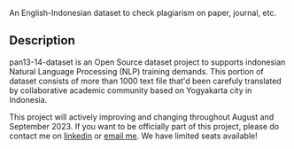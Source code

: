 An English-Indonesian dataset to check plagiarism on paper, journal, etc.

## Description
pan13-14-dataset is an Open Source dataset project to supports indonesian Natural Language Processing (NLP) training demands.  This portion of dataset consists of more than 1000 text file that'd been carefuly translated by collaborative academic community based on Yogyakarta city in Indonesia.

This project will actively improving and changing throughout August and September 2023.
If you want to be officially part of this project, please do contact me on [linkedin](https://www.linkedin.com/in/andhika-rahmanu/) or [email me](andhika.rahmanu@mail.ugm.ac.id). We have limited seats available!
